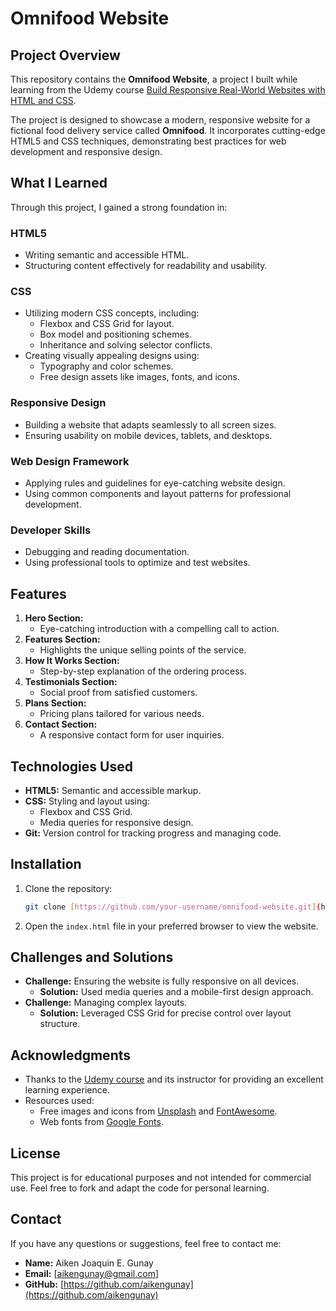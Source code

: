 # Omnifood Website

## Project Overview
This repository contains the **Omnifood Website**, a project I built while learning from the Udemy course [Build Responsive Real-World Websites with HTML and CSS](https://www.udemy.com/course/design-and-develop-a-killer-website-with-html5-and-css3/?utm_campaign=website1010&utm_medium=website1010&utm_source=mycoupon&couponCode=KEEPLEARNING).

The project is designed to showcase a modern, responsive website for a fictional food delivery service called **Omnifood**. It incorporates cutting-edge HTML5 and CSS techniques, demonstrating best practices for web development and responsive design.

## What I Learned

Through this project, I gained a strong foundation in:

### **HTML5**
- Writing semantic and accessible HTML.
- Structuring content effectively for readability and usability.

### **CSS**
- Utilizing modern CSS concepts, including:
  - Flexbox and CSS Grid for layout.
  - Box model and positioning schemes.
  - Inheritance and solving selector conflicts.
- Creating visually appealing designs using:
  - Typography and color schemes.
  - Free design assets like images, fonts, and icons.

### **Responsive Design**
- Building a website that adapts seamlessly to all screen sizes.
- Ensuring usability on mobile devices, tablets, and desktops.

### **Web Design Framework**
- Applying rules and guidelines for eye-catching website design.
- Using common components and layout patterns for professional development.

### **Developer Skills**
- Debugging and reading documentation.
- Using professional tools to optimize and test websites.

## Features
1. **Hero Section:**
   - Eye-catching introduction with a compelling call to action.
2. **Features Section:**
   - Highlights the unique selling points of the service.
3. **How It Works Section:**
   - Step-by-step explanation of the ordering process.
4. **Testimonials Section:**
   - Social proof from satisfied customers.
5. **Plans Section:**
   - Pricing plans tailored for various needs.
6. **Contact Section:**
   - A responsive contact form for user inquiries.

## Technologies Used
- **HTML5:** Semantic and accessible markup.
- **CSS:** Styling and layout using:
  - Flexbox and CSS Grid.
  - Media queries for responsive design.
- **Git:** Version control for tracking progress and managing code.

## Installation
1. Clone the repository:
   ```bash
   git clone [https://github.com/your-username/omnifood-website.git](https://github.com/aikengunay/omnifood-website.git)
   ```
2. Open the `index.html` file in your preferred browser to view the website.

## Challenges and Solutions
- **Challenge:** Ensuring the website is fully responsive on all devices.
  - **Solution:** Used media queries and a mobile-first design approach.
- **Challenge:** Managing complex layouts.
  - **Solution:** Leveraged CSS Grid for precise control over layout structure.

## Acknowledgments
- Thanks to the [Udemy course](https://www.udemy.com/course/design-and-develop-a-killer-website-with-html5-and-css3/?utm_campaign=website1010&utm_medium=website1010&utm_source=mycoupon&couponCode=KEEPLEARNING) and its instructor for providing an excellent learning experience.
- Resources used:
  - Free images and icons from [Unsplash](https://unsplash.com) and [FontAwesome](https://fontawesome.com).
  - Web fonts from [Google Fonts](https://fonts.google.com).

## License
This project is for educational purposes and not intended for commercial use. Feel free to fork and adapt the code for personal learning.

## Contact
If you have any questions or suggestions, feel free to contact me:
- **Name:** Aiken Joaquin E. Gunay
- **Email:** [aikengunay@gmail.com]
- **GitHub:** [https://github.com/aikengunay](https://github.com/aikengunay)

